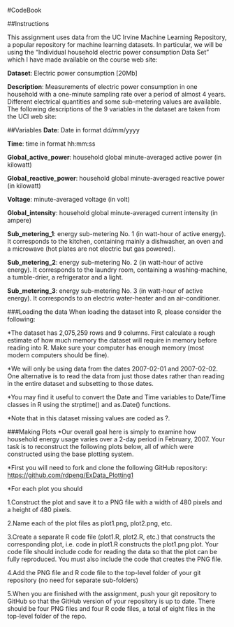 #CodeBook

##Instructions

This assignment uses data from the UC Irvine Machine Learning Repository, a popular repository for machine learning datasets. In particular, we will be using the “Individual household electric power consumption Data Set” which I have made available on the course web site:

<b>Dataset</b>: Electric power consumption [20Mb]

<b>Description</b>: Measurements of electric power consumption in one household with a one-minute sampling rate over a period of almost 4 years. Different electrical quantities and some sub-metering values are available.
The following descriptions of the 9 variables in the dataset are taken from the UCI web site:

##Variables
<b>Date</b>: Date in format dd/mm/yyyy

<b>Time</b>: time in format hh:mm:ss

<b>Global_active_power</b>: household global minute-averaged active power (in kilowatt)

<b>Global_reactive_power</b>: household global minute-averaged reactive power (in kilowatt)

<b>Voltage</b>: minute-averaged voltage (in volt)

<b>Global_intensity</b>: household global minute-averaged current intensity (in ampere)

<b>Sub_metering_1</b>: energy sub-metering No. 1 (in watt-hour of active energy). It corresponds to the kitchen, containing mainly a dishwasher, an oven and a microwave (hot plates are not electric but gas powered).

<b>Sub_metering_2</b>: energy sub-metering No. 2 (in watt-hour of active energy). It corresponds to the laundry room, containing a washing-machine, a tumble-drier, a refrigerator and a light.

<b>Sub_metering_3</b>: energy sub-metering No. 3 (in watt-hour of active energy). It corresponds to an electric water-heater and an air-conditioner.


###Loading the data
When loading the dataset into R, please consider the following:

*The dataset has 2,075,259 rows and 9 columns. First calculate a rough estimate of how much memory the dataset will require in memory before reading into R. Make sure your computer has enough memory (most modern computers should be fine).

*We will only be using data from the dates 2007-02-01 and 2007-02-02. One alternative is to read the data from just those dates rather than reading in the entire dataset and subsetting to those dates.

*You may find it useful to convert the Date and Time variables to Date/Time classes in R using the strptime()  and as.Date() functions.

*Note that in this dataset missing values are coded as ?.

###Making Plots
*Our overall goal here is simply to examine how household energy usage varies over a 2-day period in February, 2007. Your task is to reconstruct the following plots below, all of which were constructed using the base plotting system.

*First you will need to fork and clone the following GitHub repository: https://github.com/rdpeng/ExData_Plotting1

*For each plot you should

1.Construct the plot and save it to a PNG file with a width of 480 pixels and a height of 480 pixels.

2.Name each of the plot files as plot1.png, plot2.png, etc.

3.Create a separate R code file (plot1.R, plot2.R, etc.) that constructs the corresponding plot, i.e. code in plot1.R constructs the plot1.png plot. Your code file should include code for reading the data so that the plot can be fully reproduced. You must also include the code that creates the PNG file.

4.Add the PNG file and R code file to the top-level folder of your git repository (no need for separate sub-folders)

5.When you are finished with the assignment, push your git repository to GitHub so that the GitHub version of your repository is up to date. There should be four PNG files and four R code files, a total of eight files in the top-level folder of the repo.
